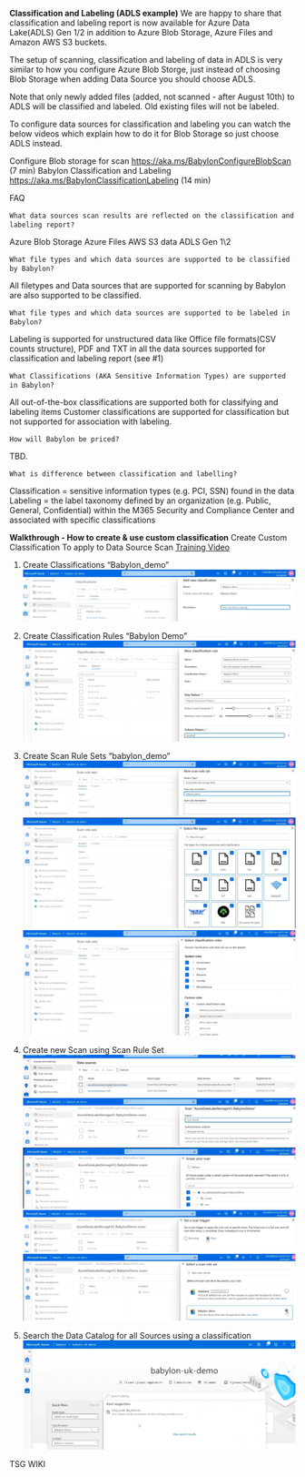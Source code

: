 **Classification and Labeling (ADLS example)**
We are happy to share that classification and labeling report is now available for Azure Data Lake(ADLS) Gen 1/2 in addition to Azure Blob Storage, Azure Files and Amazon AWS S3 buckets.

 

The setup of scanning, classification and labeling of data in ADLS is very similar to how you configure Azure Blob Storge, just instead of choosing Blob Storage when adding Data Source you should choose ADLS.

 

Note that only newly added files (added, not scanned - after August 10th) to ADLS will be classified and labeled. Old existing files will not be labeled.

 

To configure data sources for classification and labeling you can watch the below videos which explain how to do it for Blob Storage so just choose ADLS instead.

 


	
Configure Blob storage for scan https://aka.ms/BabylonConfigureBlobScan (7 min)
	Babylon Classification and Labeling https://aka.ms/BabylonClassificationLabeling (14 min)
	
 

	
	 
	
	
 

	
FAQ
	
	What data sources scan results are reflected on the classification and labeling report?
	

		
Azure Blob Storage
		Azure Files
		AWS S3 data
		ADLS Gen 1\2
	
	
	What file types and which data sources are supported to be classified by Babylon?
	

		
All filetypes and Data sources that are supported for scanning by Babylon are also supported to be classified. 
	
	
	What file types and which data sources are supported to be labeled in Babylon?
	

		
Labeling is supported for unstructured data like Office file formats(CSV counts structure), PDF and TXT in all the data sources supported for classification and labeling report (see #1)
	
	
	What Classifications (AKA Sensitive Information Types) are supported in Babylon?
	

		
All out-of-the-box classifications are supported both for classifying and labeling items
		Customer classifications are supported for classification but not supported for association with labeling.
	
	
	How will Babylon be priced?
	

		
TBD.
	
	
	What is difference between classification and labelling?
	

		
Classification = sensitive information types (e.g. PCI, SSN) found in the data
		Labeling = the label taxonomy defined by an organization (e.g. Public, General, Confidential) within the M365 Security and Compliance Center and associated with specific classifications

**Walkthrough - How to create & use custom classification**
Create Custom Classification To apply to Data Source Scan 
[Training Video](https://msit.microsoftstream.com/video/f5fca3ff-0400-b9eb-d465-f1eb2b8aaba1) 

1) Create Classifications “Babylon_demo” 
![step1-classification.PNG](/.attachments/step1-classification-0c91c3e2-c626-442f-97e6-e9dcccf9523b.PNG)
 
2) Create Classification Rules “Babylon Demo” 
![step2-classification-rules.PNG](/.attachments/step2-classification-rules-7c97c896-db48-4c7d-b340-2b8eea8c2de5.PNG)
 
3) Create Scan Rule Sets “babylon_demo” 
![step3-createscan-rule-set.PNG](/.attachments/step3-createscan-rule-set-cde4780c-eef6-4125-a76c-9962f7fa4488.PNG)
![step4-scan-rules-set-files.PNG](/.attachments/step4-scan-rules-set-files-f5d122cf-721f-4961-8e54-ea72a9120715.PNG)
![step5-scan-rules-set-select-classification-rules.PNG](/.attachments/step5-scan-rules-set-select-classification-rules-280cafb0-c5dd-4919-8f16-8d11e59e30d6.PNG)

4) Create new Scan using Scan Rule Set 
![setp6-Data-source-select-source.PNG](/.attachments/setp6-Data-source-select-source-142431f1-c803-4380-b494-d3bd61effc7a.PNG)
![step7-Data-source-create-scan.PNG](/.attachments/step7-Data-source-create-scan-0d952a27-c153-4df2-a000-119f97efa6d7.PNG)
![step8-data-scan-scope-scan-folders-files.PNG](/.attachments/step8-data-scan-scope-scan-folders-files-f5cc56eb-8f7c-4604-83b9-0e7dd72bbb6a.PNG)
![step9-Data-source-scan-trigger.PNG](/.attachments/step9-Data-source-scan-trigger-7b682a53-c9d2-4110-8bb2-649acf608769.PNG)
![step10-Data-Source-select-scan-rule-set-to-run-against-source.PNG](/.attachments/step10-Data-Source-select-scan-rule-set-to-run-against-source-52861a35-f26b-420d-a60b-05c053e7b3e8.PNG)
 
5) Search the Data Catalog for all Sources using a classification 
![step11-search-catalog.PNG](/.attachments/step11-search-catalog-1fe3edde-a2aa-49b0-9767-1b815365f465.PNG)

TSG WIKI